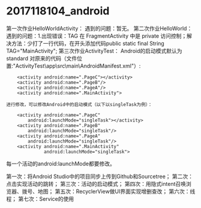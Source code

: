 # 2017118104_android
第一次作业HelloWorldActivity：
    遇到的问题：暂无。
第二次作业HelloWorld：
    遇到的问题：1.出现错误：TAG 在 FragmentActivity 中是 private 访问控制；解决方法：少打了一行代码，在开头添加代码public static final  String TAG="MainActivity";
第三次作业ActivityTest：
    Android的启动模式默认为standard
    对原来的代码（文件位置:"ActivityTest\app\src\main\AndroidManifest.xml"）:
    
        <activity android:name=".PageC"></activity>
        <activity android:name=".PageB"/>
        <activity android:name=".PageA"/>
        <activity android:name=".MainActivity">
        
    进行修改，可以修改Android中的启动模式（以下以singleTask为例）：
    
        <activity android:name=".PageC"
            android:launchMode="singleTask"></activity>
        <activity android:name=".PageB"
            android:launchMode="singleTask"/>
        <activity android:name=".PageA"
            android:launchMode="singleTask"/>
        <activity android:name=".MainActivity"
                  android:launchMode="singleTask">
                  
每一个活动的android:launchMode都要修改。


第一次：将Android Studio中的项目同步上传到Github和Sourcetree；
第二次：点击实现活动的跳转；
第三次：活动的启动模式；
第四次：用隐式intent召唤浏览器、拨号、地图；
第五次：RecyclerView做UI界面实现增删查改；
第六次：线程；
第七次：Service的使用
